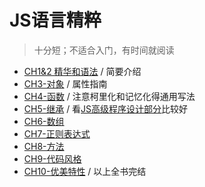 # JS语言精粹
> 十分短；不适合入门，有时间就阅读

* [CH1&2  精华和语法]() / 简要介绍
* [CH3-对象]() / 属性指南
* [CH4-函数]() / 注意柯里化和记忆化得通用写法
* [CH5-继承]() / 看[JS高级程序设计部分]()比较好
* [CH6-数组]() 
* [CH7-正则表达式]()
* [CH8-方法]()
* [CH9-代码风格]()
* [CH10-优美特性]() / 以上全书完结